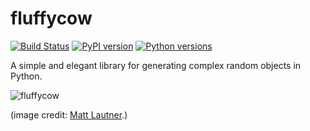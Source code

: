 # fluffycow

[![Build Status](https://travis-ci.org/ChrisTimperley/fluffycow.svg?branch=master)](https://travis-ci.org/ChrisTimperley/fluffycow)
[![PyPI version](https://badge.fury.io/py/fluffycow.svg)](https://badge.fury.io/py/fluffycow)
[![Python versions](https://img.shields.io/pypi/pyversions/fluffycow.svg)](https://pypi.org/project/fluffycow)

A simple and elegant library for generating complex random objects in Python.

![fluffycow](https://static.boredpanda.com/blog/wp-content/uploads/2014/03/cute-fluffy-animals-33.jpg)

(image credit: [Matt Lautner](http://www.lautnerfarms.com/sires/texas-tornado/).)

